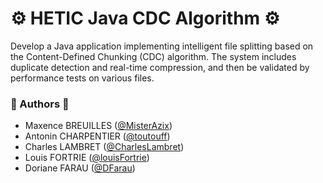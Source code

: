 # ⚙️ HETIC Java CDC Algorithm ⚙️

Develop a Java application implementing intelligent file splitting based on the Content-Defined Chunking (CDC) algorithm. The system includes duplicate detection and real-time compression, and then be validated by performance tests on various files.

### 👤️ Authors 👤

- Maxence BREUILLES ([@MisterAzix](https://github.com/MisterAzix))<br />
- Antonin CHARPENTIER ([@toutouff](https://github.com/toutouff))<br />
- Charles LAMBRET ([@CharlesLambret](https://github.com/CharlesLambret))<br />
- Louis FORTRIE ([@louisFortrie](https://github.com/louisFortrie)) <br />
- Doriane FARAU ([@DFarau](https://github.com/DFarau))
